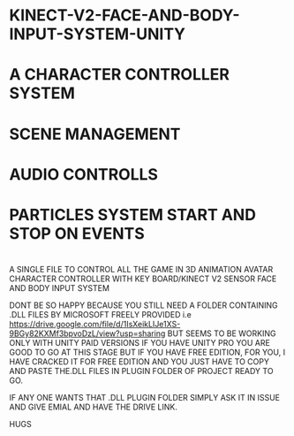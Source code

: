 # KINECT-V2-FACE-AND-BODY-INPUT-SYSTEM-UNITY
# A CHARACTER CONTROLLER SYSTEM
# SCENE MANAGEMENT
# AUDIO CONTROLLS
# PARTICLES SYSTEM START AND STOP ON EVENTS
#

A SINGLE FILE TO CONTROL ALL THE GAME IN 3D ANIMATION AVATAR CHARACTER CONTROLLER WITH KEY BOARD/KINECT V2 SENSOR FACE AND BODY INPUT SYSTEM

DONT BE SO HAPPY BECAUSE YOU STILL NEED A FOLDER CONTAINING .DLL FILES BY MICROSOFT FREELY PROVIDED i.e https://drive.google.com/file/d/1IsXeikLIJe1XS-9BGy82KXMf3bpvoDzL/view?usp=sharing BUT SEEMS TO BE WORKING ONLY WITH UNITY PAID VERSIONS IF YOU HAVE UNITY PRO YOU ARE GOOD TO GO AT THIS STAGE BUT IF YOU HAVE FREE EDITION, FOR YOU, I HAVE CRACKED IT FOR FREE EDITION AND YOU JUST HAVE TO COPY AND PASTE THE.DLL FILES IN PLUGIN FOLDER OF PROJECT READY TO GO.

IF ANY ONE WANTS THAT .DLL PLUGIN FOLDER SIMPLY ASK IT IN ISSUE AND GIVE EMIAL AND HAVE THE DRIVE LINK.

HUGS

